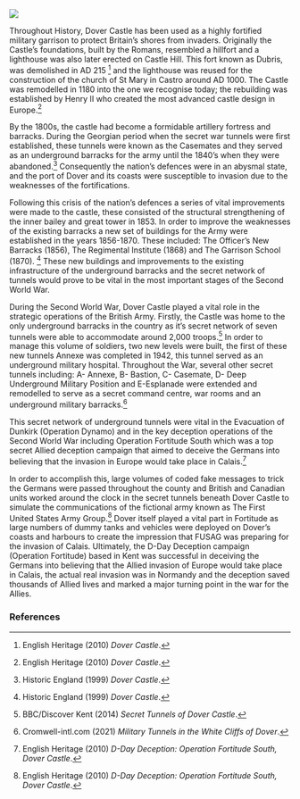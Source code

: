 <html><head></head><body><a href="https://juncture-digital.org"><img src="https://juncture-digital.org/images/ve-button.png"/></a>

<param attribution="Suicasmo" author="Brooke Altringham" banner="https://upload.wikimedia.org/wikipedia/commons/9/9b/Dover_Castle_20180901.jpg" label="Dover Castle" layout="vtl" title="The secret war tunnels of Dover Castle" url="https://upload.wikimedia.org/wikipedia/commons/9/9b/Dover_Castle_20180901.jpg" ve-config=""/> 

<param aliases="Dover Castle" eid="Q950970" ve-entity=""/> 

Throughout History, Dover Castle has been used as a highly fortified military garrison to protect Britain’s shores from invaders. Originally the Castle’s foundations, built by the Romans, resembled a hillfort and a lighthouse was also later erected on Castle Hill. This fort known as Dubris, was demolished in AD 215 [^ref1] and the lighthouse was reused for the construction of the church of St Mary in Castro around AD 1000. The Castle was remodelled in 1180 into the one we recognise today; the rebuilding was established by Henry II who created the most advanced castle design in Europe.[^ref2]  
<param manifest="https://iiif.juncture-digital.org/gh:kent-map/images/20c/Roman Pharos.jpg/manifest.json" ve-image-v2/> 

By the 1800s, the castle had become a formidable artillery fortress and barracks. During the Georgian period when the secret war tunnels were first established, these tunnels were known as the Casemates and they served as an underground barracks for the army until the 1840’s when they were abandoned.[^ref3] Consequently the nation’s defences were in an abysmal state, and the port of Dover and its coasts were susceptible to invasion due to the weaknesses of the fortifications.  
<param manifest="https://iiif.juncture-digital.org/wc:George_Chambers_%281803-40%29_-_A_View_of_Dover_-_RCIN_405276_-_Royal_Collection.jpg/manifest.json" ve-image-v2/> 

Following this crisis of the nation’s defences a series of vital improvements were made to the castle, these consisted of the structural strengthening of the inner bailey and great tower in 1853. In order to improve the weaknesses of the existing barracks a new set of buildings for the Army were established in the years 1856-1870. These included: The Officer’s New Barracks (1856), The Regimental Institute (1868) and The Garrison School (1870). [^ref4] These new buildings and improvements to the existing infrastructure of the underground barracks and the secret network of tunnels would prove to be vital in the most important stages of the Second World War. 
<param manifest="https://iiif.juncture-digital.org/wc:Dover_Castle_005.jpg/manifest.json" ve-image-v2/> 

During the Second World War, Dover Castle played a vital role in the strategic operations of the British Army. Firstly, the Castle was home to the only underground barracks in the country as it’s secret network of seven tunnels were able to accommodate around 2,000 troops.[^ref5] In order to manage this volume of soldiers, two new levels were built, the first of these new tunnels Annexe was completed in 1942, this tunnel served as an underground military hospital. Throughout the War, several other secret tunnels including: A- Annexe, B- Bastion, C- Casemate, D- Deep Underground Military Position and E-Esplanade were extended and remodelled to serve as a secret command centre, war rooms and an underground military barracks.[^ref6]  
<param manifest="https://iiif.juncture-digital.org/gh:kent-map/images/20c/brooke.jpg/manifest.json" ve-image-v2/> 

This secret network of underground tunnels were vital in the Evacuation of Dunkirk (Operation Dynamo) and in the key deception operations of the Second World War including Operation Fortitude South which was a top secret Allied deception campaign that aimed to deceive the Germans into believing that the invasion in Europe would take place in Calais.[^ref7]  
<param manifest="https://iiif.juncture-digital.org/wc:Dummy_Vehicles_and_Equipment_USED_For_Deception_during_the_Second_World_War_H42531.jpg/manifest.json" ve-image-v2/> 

In order to accomplish this, large volumes of coded fake messages to trick the Germans were passed throughout the county and British and Canadian units worked around the clock in the secret tunnels beneath Dover Castle to simulate the communications of the fictional army known as The First United States Army Group.[^ref8] Dover itself played a vital part in Fortitude as large numbers of dummy tanks and vehicles were deployed on Dover’s coasts and harbours to create the impression that FUSAG was preparing for the invasion of Calais. Ultimately, the D-Day Deception campaign (Operation Fortitude) based in Kent was successful in deceiving the Germans into believing that the Allied invasion of Europe would take place in Calais, the actual real invasion was in Normandy and the deception saved thousands of Allied lives and marked a major turning point in the war for the Allies.  
<param manifest="https://iiif.juncture-digital.org/wc:RamsayStatueDover.JPG/manifest.json" ve-image-v2/> 

### References 

[^ref1]: English Heritage (2010) _Dover Castle_.   

[^ref2]: English Heritage (2010) _Dover Castle_.   

[^ref3]: Historic England (1999) _Dover Castle_.   

[^ref4]: Historic England (1999) _Dover Castle_.   

[^ref5]: BBC/Discover Kent (2014) _Secret Tunnels of Dover Castle_.   

[^ref6]: Cromwell-intl.com (2021) _Military Tunnels in the White Cliffs of Dover_.   

[^ref7]: English Heritage (2010) _D-Day Deception: Operation Fortitude South, Dover Castle_.   

[^ref8]: English Heritage (2010) _D-Day Deception: Operation Fortitude South, Dover Castle_.   
</body></html>